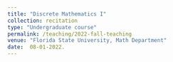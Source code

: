 ```yaml
---
title: "Discrete Mathematics I"
collection: recitation
type: "Undergraduate course"
permalink: /teaching/2022-fall-teaching
venue: "Florida State University, Math Department"
date:  08-01-2022.
---
```


<!-- This is a description of a teaching experience. You can use markdown like any other post.-->
<!--Heading 1 -->
<!-- ====== -->
